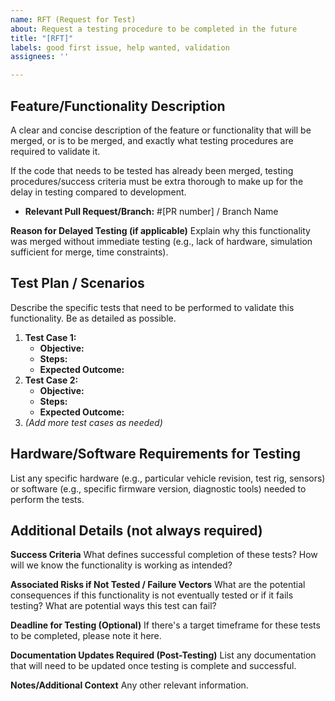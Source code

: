 ```yaml
---
name: RFT (Request for Test)
about: Request a testing procedure to be completed in the future
title: "[RFT]"
labels: good first issue, help wanted, validation
assignees: ''

---
```


## **Feature/Functionality Description**

A clear and concise description of the feature or functionality that will be merged, or is to be merged, and exactly what testing procedures are required to validate it.

If the code that needs to be tested has already been merged, testing procedures/success criteria must be extra thorough to make up for the delay in testing compared to development.

- **Relevant Pull Request/Branch:** #[PR number] / Branch Name

**Reason for Delayed Testing (if applicable)**
Explain why this functionality was merged without immediate testing (e.g., lack of hardware, simulation sufficient for merge, time constraints).

## **Test Plan / Scenarios**
Describe the specific tests that need to be performed to validate this functionality. Be as detailed as possible.
1. **Test Case 1:**
    - **Objective:**
    - **Steps:**
    - **Expected Outcome:**
2. **Test Case 2:**
    - **Objective:**
    - **Steps:**
    - **Expected Outcome:**
3. *(Add more test cases as needed)*

## **Hardware/Software Requirements for Testing**
List any specific hardware (e.g., particular vehicle revision, test rig, sensors) or software (e.g., specific firmware version, diagnostic tools) needed to perform the tests.

## **Additional Details** (not always required)
**Success Criteria**
What defines successful completion of these tests? How will we know the functionality is working as intended?

**Associated Risks if Not Tested / Failure Vectors**
What are the potential consequences if this functionality is not eventually tested or if it fails testing? What are potential ways this test can fail?

**Deadline for Testing (Optional)**
If there's a target timeframe for these tests to be completed, please note it here.

**Documentation Updates Required (Post-Testing)**
List any documentation that will need to be updated once testing is complete and successful.

**Notes/Additional Context**
Any other relevant information.
